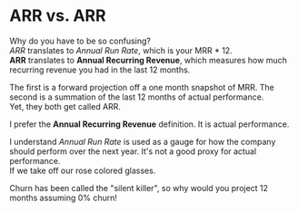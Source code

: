 # ARR vs. ARR

Why do you have to be so confusing?  
*ARR* translates to *Annual Run Rate*, which is your MRR * 12.  
**ARR** translates to **Annual Recurring Revenue**, which measures how much recurring revenue you had in the last 12 months.

The first is a forward projection off a one month snapshot of MRR. The second is a summation of the last 12 months of actual performance.  
Yet, they both get called ARR. 

I prefer the **Annual Recurring Revenue** definition. It is actual performance.

I understand *Annual Run Rate* is used as a gauge for how the company should perform over the next year. It's not a good proxy for actual performance.  
If we take off our rose colored glasses.

Churn has been called the "silent killer", so why would you project 12 months assuming 0% churn!
